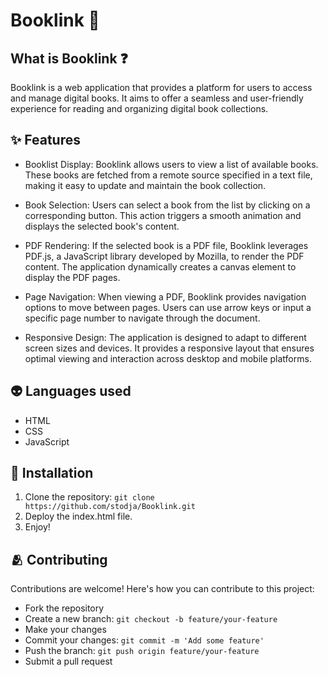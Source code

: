 # Booklink :book:
## What is Booklink :question:
Booklink is a web application that provides a platform for users to access and manage digital books. It aims to offer a seamless and user-friendly experience for reading and organizing digital book collections.
## :sparkles: Features
* Booklist Display: Booklink allows users to view a list of available books. These books are fetched from a remote source specified in a text file, making it easy to update and maintain the book collection.

* Book Selection: Users can select a book from the list by clicking on a corresponding button. This action triggers a smooth animation and displays the selected book's content.

* PDF Rendering: If the selected book is a PDF file, Booklink leverages PDF.js, a JavaScript library developed by Mozilla, to render the PDF content. The application dynamically creates a canvas element to display the PDF pages.

* Page Navigation: When viewing a PDF, Booklink provides navigation options to move between pages. Users can use arrow keys or input a specific page number to navigate through the document.

* Responsive Design: The application is designed to adapt to different screen sizes and devices. It provides a responsive layout that ensures optimal viewing and interaction across desktop and mobile platforms.

## :alien: Languages used 
- HTML
- CSS
- JavaScript

## :wrench: Installation

1. Clone the repository: `git clone https://github.com/stodja/Booklink.git`
2. Deploy the index.html file.
3. Enjoy!

## :people_hugging: Contributing

Contributions are welcome! Here's how you can contribute to this project:

* Fork the repository
* Create a new branch: `git checkout -b feature/your-feature`
* Make your changes
* Commit your changes: `git commit -m 'Add some feature'`
* Push the branch: `git push origin feature/your-feature`
* Submit a pull request
